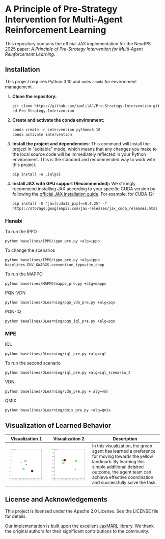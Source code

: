 # A Principle of Pre-Strategy Intervention for Multi-Agent Reinforcement Learning

This repository contains the official JAX implementation for the NeurIPS 2025 paper: *A Principle of Pre-Strategy Intervention for Multi-Agent Reinforcement Learning*.


## Installation

This project requires Python 3.10 and uses `conda` for environment management.

1.  **Clone the repository:**
    ```shell
    git clone https://github.com/iamlilAJ/Pre-Strategy-Intervention.git
    cd Pre-Strategy-Intervention
    ```

2.  **Create and activate the conda environment:**
    ```shell
    conda create -n intervention python=3.10
    conda activate intervention
    ```

3.  **Install the project and dependencies:**
    This command will install the project in "editable" mode, which means that any changes you make to the local source code will be immediately reflected in your Python environment. This is the standard and recommended way to work with this project.
    ```shell
    pip install -e .[algs]
    ```

4.  **Install JAX with GPU support (Recommended):**
    We strongly recommend installing JAX according to your specific CUDA version by following the [official JAX installation guide](https://github.com/google/jax#installation). For example, for CUDA 12:
    ```shell
    pip install -U "jax[cuda12_pip]==0.4.25" -f https://storage.googleapis.com/jax-releases/jax_cuda_releases.html
    ```



### Hanabi

To run the IPPO
```shell
python baselines/IPPO/ippo_pre.py +alg=ippo
```

To change the scenarios
```shell
python baselines/IPPO/ippo_pre.py +alg=ippo baselines.ENV_KWARGS.convention_type=the_chop
```

To run the MAPPO
```shell
python baselines/MAPPO/mappo_pre.py +alg=mappo
```

PQN-VDN
```shell
python baselines/QLearning/pqn_vdn_pre.py +alg=pqn
```

PQN-IQ
```shell
python baselines/QLearning/pqn_iql_pre.py +alg=pqn
```

### MPE

IQL
```shell
python baselines/QLearning/iql_pre.py +alg=iql
```
To run the second scenario
```shell
python baselines/QLearning/iql_pre.py +alg=iql_scenario_2
```
VDN
```shell
python baselines/QLearning/vdn_pre.py + alg=vdn
```
QMIX
```shell
python baselines/QLearning/qmix_pre.py +alg=qmix
```

## Visualization of Learned Behavior

| Visualization 1 | Visualization 2 | Description                                                                                                                                                                                                                                     |
|---|---|-------------------------------------------------------------------------------------------------------------------------------------------------------------------------------------------------------------------------------------------------|
| ![MPE Visualization 1](assets/MPE_visualization_1.gif) | ![MPE Visualization 2](assets/MPE_visualization_2.gif) | In this visualization, the green agent has learned a preference for moving towards the yellow landmark. By learning this simple additional deisired outcome, the agent team can achieve effective coordination and successfully solve the task. |

## License and Acknowledgements
This project is licensed under the Apache 2.0 License. See the LICENSE file for details.

Our implementation is built upon the excellent [JaxMARL](https://github.com/FLAIROx/JaxMARL) library. We thank the original authors for their significant contributions to the community.